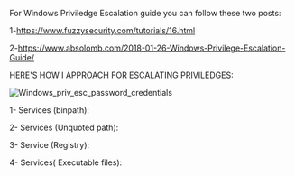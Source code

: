 For Windows Priviledge Escalation guide you can follow these two posts:


1-https://www.fuzzysecurity.com/tutorials/16.html


2-https://www.absolomb.com/2018-01-26-Windows-Privilege-Escalation-Guide/


HERE'S HOW I APPROACH FOR ESCALATING PRIVILEDGES:

![Windows_priv_esc_password_credentials](https://user-images.githubusercontent.com/55708909/92549895-fb567a00-f277-11ea-947d-8929d12b723d.png)


1- Services (binpath):


2- Services (Unquoted path):


3- Service (Registry):


4- Services( Executable files):


